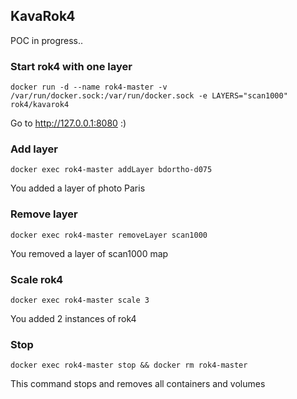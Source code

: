 ## KavaRok4

POC in progress..

### Start rok4 with one layer

```
docker run -d --name rok4-master -v /var/run/docker.sock:/var/run/docker.sock -e LAYERS="scan1000" rok4/kavarok4
```

Go to http://127.0.0.1:8080 :)

### Add layer

```
docker exec rok4-master addLayer bdortho-d075
```

You added a layer of photo Paris

### Remove layer

```
docker exec rok4-master removeLayer scan1000
```

You removed a layer of scan1000 map

### Scale rok4
```
docker exec rok4-master scale 3
```
You added 2 instances of rok4

### Stop

```
docker exec rok4-master stop && docker rm rok4-master
```

This command stops and removes all containers and volumes
